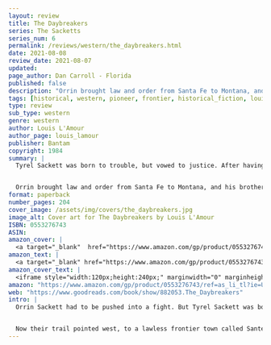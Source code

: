 ```yaml
---
layout: review
title: The Daybreakers
series: The Sacketts
series_num: 6
permalink: /reviews/western/the_daybreakers.html
date: 2021-08-08
review_date: 2021-08-07
updated: 
page_author: Dan Carroll - Florida
published: false
description: "Orrin brought law and order from Santa Fe to Montana, and his brother Tye backed him up every step of the way. Till the day the job was done, Tye Sackett was the fastest gun alive."
tags: [historical, western, pioneer, frontier, historical_fiction, louis_lamour]
type: review
sub_type: western
genre: western
author: Louis L'Amour
author_page: louis_lamour
publisher: Bantam
copyright: 1984
summary: |
  Tyrel Sackett was born to trouble, but vowed to justice. After having to kill a man in Tennessee, he hit the trail west with his brother Orrin. Those were the years when decent men and women lived in fear of Indians, rustlers, and killers, but the Sackett brothers worked to make the West a place where people could raise their children in peace.


  Orrin brought law and order from Santa Fe to Montana, and his brother Tye backed him up every step of the way. Till the day the job was done, Tye Sackett was the fastest gun alive.
format: paperback
number_pages: 204
cover_image: /assets/img/covers/the_daybreakers.jpg
image_alt: Cover art for The Daybreakers by Louis L'Amour
ISBN: 0553276743
ASIN: 
amazon_cover: |
  <a target="_blank"  href="https://www.amazon.com/gp/product/0553276743/ref=as_li_tl?ie=UTF8&camp=1789&creative=9325&creativeASIN=0553276743&linkCode=as2&tag=floridan21-20&linkId=c84900dd53df78f344e3ef0fcf6f6123"><img border="0" src="//ws-na.amazon-adsystem.com/widgets/q?_encoding=UTF8&MarketPlace=US&ASIN=0553276743&ServiceVersion=20070822&ID=AsinImage&WS=1&Format=_SL250_&tag=floridan21-20" ></a>
amazon_text: |
  <a target="_blank" href="https://www.amazon.com/gp/product/0553276743/ref=as_li_tl?ie=UTF8&camp=1789&creative=9325&creativeASIN=0553276743&linkCode=as2&tag=floridan21-20&linkId=fb244b12ab2a824591edffe0b43f21b3">The Daybreakers: A Novel (Sacketts)</a>
amazon_cover_text: |
  <iframe style="width:120px;height:240px;" marginwidth="0" marginheight="0" scrolling="no" frameborder="0" src="//ws-na.amazon-adsystem.com/widgets/q?ServiceVersion=20070822&OneJS=1&Operation=GetAdHtml&MarketPlace=US&source=ac&ref=tf_til&ad_type=product_link&tracking_id=floridan21-20&marketplace=amazon&amp;region=US&placement=0553276743&asins=0553276743&linkId=814fed3d1bd684343b46099bd81a4ace&show_border=false&link_opens_in_new_window=false&price_color=333333&title_color=0066c0&bg_color=ffffff"></iframe>
amazon: "https://www.amazon.com/gp/product/0553276743/ref=as_li_tl?ie=UTF8&tag=floridan21-20&camp=1789&creative=9325&linkCode=as2&creativeASIN=0553276743&linkId=86c17cac9cf71b0eb8babfb336b8cdaa"
web: "https://www.goodreads.com/book/show/882053.The_Daybreakers"
intro: |
  Orrin Sackett had to be pushed into a fight. But Tyrel Sackett was born to trouble. The night Tye stepped between his brother and a bullet changed them both forever.


  Now their trail pointed west, to a lawless frontier town called Sante Fe. Orrin took the job of marshal, while Tye commanded respect without a badge. When a loose end from their past turns up, one brother will be forced to revert to his old ways—if the other’s dreams are to be realized.
---
```



